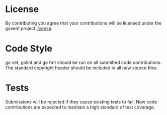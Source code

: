 # License
By contributing you agree that your contributions will be licensed under the govent project [license](LICENSE).

# Code Style

go vet, golint and go fmt should be run on all submitted code contributions.  The standard copyright header should be included in all new source files.

# Tests

Submissions will be rejected if they cause existing tests to fail.  New code contributions are expected to maintain a high standard of test coverage.
